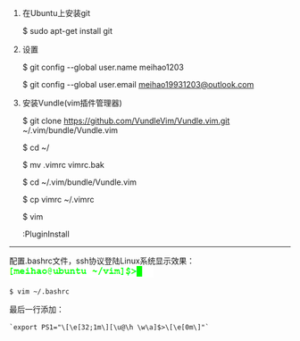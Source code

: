 1.  在Ubuntu上安装git

	$ sudo apt-get install git
	
2.  设置

	$ git config --global user.name meihao1203
	
	$ git config --global user.email meihao19931203@outlook.com
	
3.  安装Vundle(vim插件管理器)

	$ git clone https://github.com/VundleVim/Vundle.vim.git   ~/.vim/bundle/Vundle.vim

	$ cd ~/
	
	$ mv .vimrc vimrc.bak
	
	$ cd ~/.vim/bundle/Vundle.vim
	
	$ cp vimrc ~/.vimrc
	
	$ vim
	
	:PluginInstall


----------
配置.bashrc文件，ssh协议登陆Linux系统显示效果：![img.png](https://github.com/meihao1203/Vim/blob/master/img.png)
	
	$ vim ~/.bashrc
最后一行添加：
	
	`export PS1="\[\e[32;1m\][\u@\h \w\a]$>\[\e[0m\]"`
